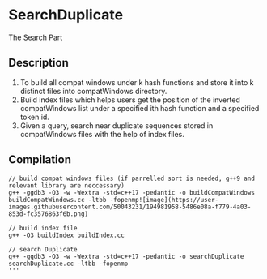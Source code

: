 # SearchDuplicate
The Search Part
## Description
1. To build all compat windows under k hash functions and store it into k distinct files into compatWindows directory.
2. Build index files which helps users get the position of the inverted compatWindows list under a specified ith hash function and a specified token id.
3. Given a query, search near duplicate sequences stored in compatWindows files with the help of index files.
## Compilation
```
// build compat windows files (if parrelled sort is needed, g++9 and relevant library are neccessary)
g++ -ggdb3 -O3 -w -Wextra -std=c++17 -pedantic -o buildCompatWindows buildCompatWindows.cc -ltbb -fopenmp![image](https://user-images.githubusercontent.com/50043231/194981958-5486e08a-f779-4a03-853d-fc3576863f6b.png)

// build index file
g++ -O3 buildIndex buildIndex.cc

// search Duplicate
g++ -ggdb3 -O3 -w -Wextra -std=c++17 -pedantic -o searchDuplicate searchDuplicate.cc -ltbb -fopenmp
'''
